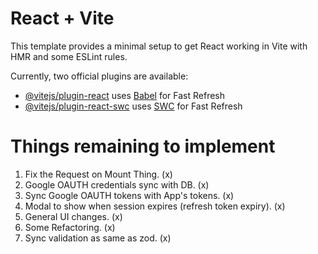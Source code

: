 # React + Vite

This template provides a minimal setup to get React working in Vite with HMR and some ESLint rules.

Currently, two official plugins are available:

- [@vitejs/plugin-react](https://github.com/vitejs/vite-plugin-react/blob/main/packages/plugin-react/README.md) uses [Babel](https://babeljs.io/) for Fast Refresh
- [@vitejs/plugin-react-swc](https://github.com/vitejs/vite-plugin-react-swc) uses [SWC](https://swc.rs/) for Fast Refresh

# Things remaining to implement

1. Fix the Request on Mount Thing. (x)
2. Google OAUTH credentials sync with DB. (x)
3. Sync Google OAUTH tokens with App's tokens. (x)
4. Modal to show when session expires (refresh token expiry). (x)
5. General UI changes. (x)
6. Some Refactoring. (x)
7. Sync validation as same as zod. (x)

